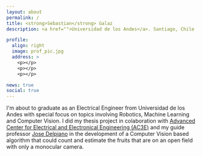 ```yaml
---
layout: about
permalink: /
title: <strong>Sebastian</strong> Galaz
description: <a href="">Universidad de los Andes</a>. Santiago, Chile 

profile:
  align: right
  image: prof_pic.jpg
  address: >
    <p></p>
    <p></p>
    <p></p>

news: true
social: true
---
```

 
<!---
Write fdfdyour biography here. Tell the world about yourself. Link to your favorite [subreddit](http://reddit.com){:target="\_blank"}. You can put a picture in, too. The code is already in, just name your picture `prof_pic.jpg` and put it in the `img/` folder.

Put your address / P.O. box / other info right below your picture. You can also disable any these elements by editing `profile` property of the YAML header of your `_pages/about.md`. Edit `_bibliography/papers.bib` and Jekyll will render your [publications page](/al-folio/publications/) automatically.

Link to your social media connections, too. This theme is set up to use [Font Awesome icons](http://fortawesome.github.io/Font-Awesome/){:target="\_blank"} and [Academicons](https://jpswalsh.github.io/academicons/){:target="\_blank"}, like the ones below. Add your Facebook, Twitter, LinkedIn, Google Scholar, or just disable all of them.
--->
I'm about to graduate as an Electrical Engineer from Universidad de los Andes with special focus on topics involving Robotics, Machine Learning and Computer Vision. I did my thesis project in colaboration with [Advanced Center for Electrical and Electronical Engineering (AC3E)](http://ac3e.usm.cl/) and my guide professor [Jose Delpiano](https://jdelpiano.wordpress.com/)  in  the development of a Computer Vision based algorithm that could count and estimate the fruits that are on an open field with only a monocular camera.   


